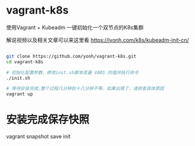 # vagrant-k8s
使用Vagrant + Kubeadm 一键初始化一个双节点的K8s集群

解说视频以及相关文章可以来这里看 <https://iyonh.com/k8s/kubeadm-init-cn/>

```Bash

git clone https://github.com/yonh/vagrant-k8s.git
cd vagrant-k8s

# 初始化配置参数，修改init.sh脚本变量 VARS 的值并执行命令
./init.sh

# 等待安装完成,整个过程几分钟到十几分钟不等，如果出错了，请排查具体原因
vagrant up
```
# 安装完成保存快照
vagrant snapshot save init
